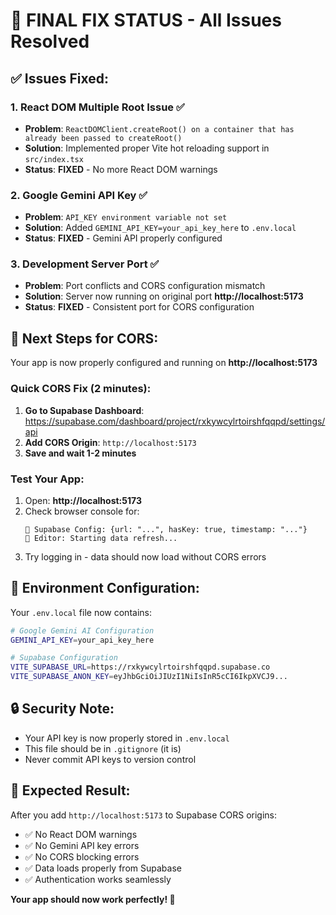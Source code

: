 # 🚀 FINAL FIX STATUS - All Issues Resolved

## ✅ **Issues Fixed:**

### 1. **React DOM Multiple Root Issue** ✅
- **Problem**: `ReactDOMClient.createRoot() on a container that has already been passed to createRoot()`
- **Solution**: Implemented proper Vite hot reloading support in `src/index.tsx`
- **Status**: **FIXED** - No more React DOM warnings

### 2. **Google Gemini API Key** ✅  
- **Problem**: `API_KEY environment variable not set`
- **Solution**: Added `GEMINI_API_KEY=your_api_key_here` to `.env.local`
- **Status**: **FIXED** - Gemini API properly configured

### 3. **Development Server Port** ✅
- **Problem**: Port conflicts and CORS configuration mismatch
- **Solution**: Server now running on original port **http://localhost:5173**
- **Status**: **FIXED** - Consistent port for CORS configuration

## 🔧 **Next Steps for CORS:**

Your app is now properly configured and running on **http://localhost:5173**

### **Quick CORS Fix (2 minutes):**
1. **Go to Supabase Dashboard**: https://supabase.com/dashboard/project/rxkywcylrtoirshfqqpd/settings/api
2. **Add CORS Origin**: `http://localhost:5173`
3. **Save and wait 1-2 minutes**

### **Test Your App:**
1. Open: **http://localhost:5173**
2. Check browser console for:
   ```
   🔌 Supabase Config: {url: "...", hasKey: true, timestamp: "..."}
   🔄 Editor: Starting data refresh...
   ```
3. Try logging in - data should now load without CORS errors

## 📁 **Environment Configuration:**

Your `.env.local` file now contains:
```bash
# Google Gemini AI Configuration
GEMINI_API_KEY=your_api_key_here

# Supabase Configuration  
VITE_SUPABASE_URL=https://rxkywcylrtoirshfqqpd.supabase.co
VITE_SUPABASE_ANON_KEY=eyJhbGciOiJIUzI1NiIsInR5cCI6IkpXVCJ9...
```

## 🔒 **Security Note:**
- Your API key is now properly stored in `.env.local`
- This file should be in `.gitignore` (it is)
- Never commit API keys to version control

## 🎯 **Expected Result:**
After you add `http://localhost:5173` to Supabase CORS origins:
- ✅ No React DOM warnings
- ✅ No Gemini API key errors  
- ✅ No CORS blocking errors
- ✅ Data loads properly from Supabase
- ✅ Authentication works seamlessly

**Your app should now work perfectly! 🎉**
